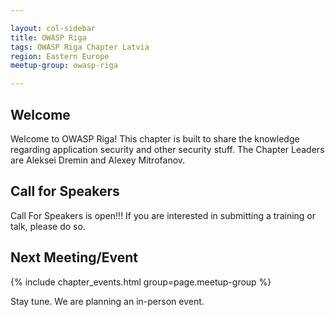 ```yaml
---

layout: col-sidebar
title: OWASP Riga
tags: OWASP Riga Chapter Latvia
region: Eastern Europe
meetup-group: owasp-riga

---
```



## Welcome
Welcome to OWASP Riga! This chapter is built to share the knowledge regarding application security and other security stuff. The Chapter Leaders are Aleksei Dremin and Alexey Mitrofanov. 

## Call for Speakers
Call For Speakers is open!!!
If you are interested in submitting a training or talk, please do so.

Next Meeting/Event <!-- You should keep this section as it will populate your meetup events -->
---------------------
{% include chapter_events.html group=page.meetup-group %}

Stay tune. We are planning an in-person event. 
